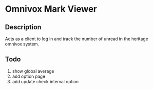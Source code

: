 # Omnivox Mark Viewer

## Description

Acts as a client to log in and track the number of unread in the heritage omnivox system.

## Todo

1. show global average
2. add option page
3. add update check interval option
